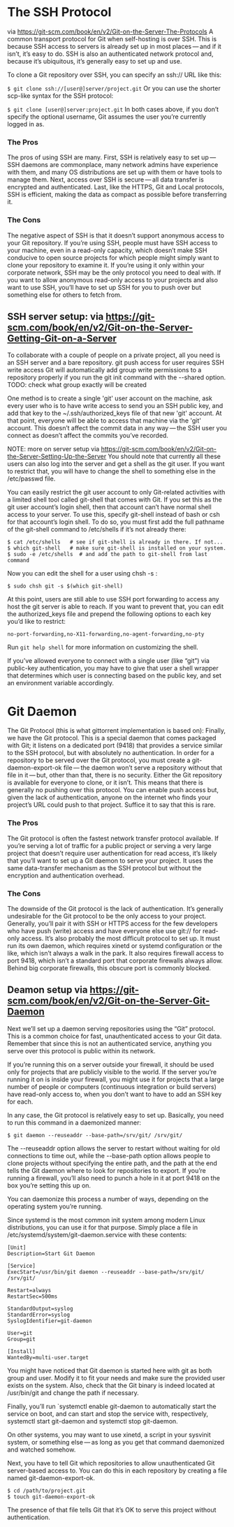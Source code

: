 # The SSH Protocol
 via https://git-scm.com/book/en/v2/Git-on-the-Server-The-Protocols
A common transport protocol for Git when self-hosting is over SSH. This is because SSH access to servers is already set up in most places — and if it isn’t, it’s easy to do. SSH is also an authenticated network protocol and, because it’s ubiquitous, it’s generally easy to set up and use.

To clone a Git repository over SSH, you can specify an ssh:// URL like this:

`$ git clone ssh://[user@]server/project.git`
Or you can use the shorter scp-like syntax for the SSH protocol:

`$ git clone [user@]server:project.git`
In both cases above, if you don’t specify the optional username, Git assumes the user you’re currently logged in as.

### The Pros
The pros of using SSH are many. First, SSH is relatively easy to set up — SSH daemons are commonplace, many network admins have experience with them, and many OS distributions are set up with them or have tools to manage them. Next, access over SSH is secure — all data transfer is encrypted and authenticated. Last, like the HTTPS, Git and Local protocols, SSH is efficient, making the data as compact as possible before transferring it.

### The Cons
The negative aspect of SSH is that it doesn’t support anonymous access to your Git repository. If you’re using SSH, people must have SSH access to your machine, even in a read-only capacity, which doesn’t make SSH conducive to open source projects for which people might simply want to clone your repository to examine it. If you’re using it only within your corporate network, SSH may be the only protocol you need to deal with. If you want to allow anonymous read-only access to your projects and also want to use SSH, you’ll have to set up SSH for you to push over but something else for others to fetch from.

## SSH server setup: via https://git-scm.com/book/en/v2/Git-on-the-Server-Getting-Git-on-a-Server
To collaborate with a couple of people on a private project, all you need is an SSH server and a bare repository.
git push access for user requires SSH write access
Git will automatically add group write permissions to a repository properly if you run the git init command with the --shared option.
TODO: check what group exactly will be created

One method is to create a single 'git' user account on the machine, ask every user who is to have write access to send you an SSH public key, and add that key to the ~/.ssh/authorized_keys file of that new 'git' account. At that point, everyone will be able to access that machine via the 'git' account. This doesn’t affect the commit data in any way — the SSH user you connect as doesn’t affect the commits you’ve recorded.

NOTE: more on server setup via https://git-scm.com/book/en/v2/Git-on-the-Server-Setting-Up-the-Server
You should note that currently all these users can also log into the server and get a shell as the git user. If you want to restrict that, you will have to change the shell to something else in the /etc/passwd file.

You can easily restrict the git user account to only Git-related activities with a limited shell tool called git-shell that comes with Git. If you set this as the git user account’s login shell, then that account can’t have normal shell access to your server. To use this, specify git-shell instead of bash or csh for that account’s login shell. To do so, you must first add the full pathname of the git-shell command to /etc/shells if it’s not already there:

```
$ cat /etc/shells   # see if git-shell is already in there. If not...
$ which git-shell   # make sure git-shell is installed on your system.
$ sudo -e /etc/shells  # and add the path to git-shell from last command
```
Now you can edit the shell for a user using chsh <username> -s <shell>:
```
$ sudo chsh git -s $(which git-shell)
```

At this point, users are still able to use SSH port forwarding to access any host the git server is able to reach. If you want to prevent that, you can edit the authorized_keys file and prepend the following options to each key you’d like to restrict:

```
no-port-forwarding,no-X11-forwarding,no-agent-forwarding,no-pty
```
 Run `git help shell` for more information on customizing the shell.

If you’ve allowed everyone to connect with a single user (like “git”) via public-key authentication, you may have to give that user a shell wrapper that determines which user is connecting based on the public key, and set an environment variable accordingly.

# Git Daemon
The Git Protocol (this is what gittorrent implementation is based on):
Finally, we have the Git protocol. This is a special daemon that comes packaged with Git; it listens on a dedicated port (9418) that provides a service similar to the SSH protocol, but with absolutely no authentication. In order for a repository to be served over the Git protocol, you must create a git-daemon-export-ok file — the daemon won’t serve a repository without that file in it — but, other than that, there is no security. Either the Git repository is available for everyone to clone, or it isn’t. This means that there is generally no pushing over this protocol. You can enable push access but, given the lack of authentication, anyone on the internet who finds your project’s URL could push to that project. Suffice it to say that this is rare.

### The Pros
The Git protocol is often the fastest network transfer protocol available. If you’re serving a lot of traffic for a public project or serving a very large project that doesn’t require user authentication for read access, it’s likely that you’ll want to set up a Git daemon to serve your project. It uses the same data-transfer mechanism as the SSH protocol but without the encryption and authentication overhead.

### The Cons
The downside of the Git protocol is the lack of authentication. It’s generally undesirable for the Git protocol to be the only access to your project. Generally, you’ll pair it with SSH or HTTPS access for the few developers who have push (write) access and have everyone else use git:// for read-only access. It’s also probably the most difficult protocol to set up. It must run its own daemon, which requires xinetd or systemd configuration or the like, which isn’t always a walk in the park. It also requires firewall access to port 9418, which isn’t a standard port that corporate firewalls always allow. Behind big corporate firewalls, this obscure port is commonly blocked.

## Deamon setup via https://git-scm.com/book/en/v2/Git-on-the-Server-Git-Daemon
Next we’ll set up a daemon serving repositories using the “Git” protocol. This is a common choice for fast, unauthenticated access to your Git data. Remember that since this is not an authenticated service, anything you serve over this protocol is public within its network.

If you’re running this on a server outside your firewall, it should be used only for projects that are publicly visible to the world. If the server you’re running it on is inside your firewall, you might use it for projects that a large number of people or computers (continuous integration or build servers) have read-only access to, when you don’t want to have to add an SSH key for each.

In any case, the Git protocol is relatively easy to set up. Basically, you need to run this command in a daemonized manner:

```
$ git daemon --reuseaddr --base-path=/srv/git/ /srv/git/
```
The --reuseaddr option allows the server to restart without waiting for old connections to time out, while the --base-path option allows people to clone projects without specifying the entire path, and the path at the end tells the Git daemon where to look for repositories to export. If you’re running a firewall, you’ll also need to punch a hole in it at port 9418 on the box you’re setting this up on.

You can daemonize this process a number of ways, depending on the operating system you’re running.

Since systemd is the most common init system among modern Linux distributions, you can use it for that purpose. Simply place a file in /etc/systemd/system/git-daemon.service with these contents:

```
[Unit]
Description=Start Git Daemon

[Service]
ExecStart=/usr/bin/git daemon --reuseaddr --base-path=/srv/git/ /srv/git/

Restart=always
RestartSec=500ms

StandardOutput=syslog
StandardError=syslog
SyslogIdentifier=git-daemon

User=git
Group=git

[Install]
WantedBy=multi-user.target
```
You might have noticed that Git daemon is started here with git as both group and user. Modify it to fit your needs and make sure the provided user exists on the system. Also, check that the Git binary is indeed located at /usr/bin/git and change the path if necessary.

Finally, you’ll run `systemctl enable git-daemon to automatically start the service on boot, and can start and stop the service with, respectively, systemctl start git-daemon and systemctl stop git-daemon.

On other systems, you may want to use xinetd, a script in your sysvinit system, or something else — as long as you get that command daemonized and watched somehow.

Next, you have to tell Git which repositories to allow unauthenticated Git server-based access to. You can do this in each repository by creating a file named git-daemon-export-ok.

```
$ cd /path/to/project.git
$ touch git-daemon-export-ok
```
The presence of that file tells Git that it’s OK to serve this project without authentication.
